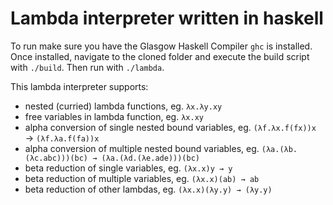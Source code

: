 # Lambda interpreter written in haskell

To run make sure you have the Glasgow Haskell Compiler `ghc` is installed. Once installed, navigate to the cloned folder and execute the build script with `./build`. Then run with `./lambda`.

This lambda interpreter supports:
  - nested (curried) lambda functions, eg. `λx.λy.xy`
  - free variables in lambda function, eg. `λx.xy`
  - alpha conversion of single nested bound variables, eg. `(λf.λx.f(fx))x` → `(λf.λa.f(fa))x`
  - alpha conversion of multiple nested bound variables, eg. `(λa.(λb.(λc.abc)))(bc) → (λa.(λd.(λe.ade)))(bc)`
  - beta reduction of single variables, eg. `(λx.x)y → y`
  - beta reduction of multiple variables, eg. `(λx.x)(ab) → ab`
  - beta reduction of other lambdas, eg. `(λx.x)(λy.y) → (λy.y)`
